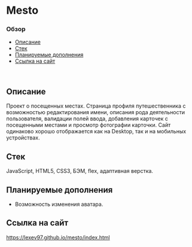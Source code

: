 # **Mesto**

### Обзор
* [Описание](#описание)
* [Стек](#стек)
* [Планируемые дополнения](#планируемые-дополнения)
* [Ссылка на сайт](#ссылка-на-сайт)
<br>

## Описание

Проект о посещенных местах. Страница профиля путешественника с возможностью редактирования имени, описания рода деятельности пользователя, валидации полей ввода, добавления карточек с посещенными местами и просмотр фотографии карточки. Сайт одинаково хорошо отображается как на Desktop, так и на мобильных устройствах.

## Стек

JavaScript, HTML5, CSS3, БЭМ, flex, адаптивная верстка.

## Планируемые дополнения
- Возможность изменения аватара.

## Ссылка на сайт
https://lexev97.github.io/mesto/index.html
